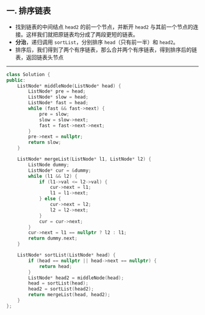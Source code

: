 ## 一. 排序链表
- 找到链表的中间结点 `head2` 的前一个节点，并断开 `head2` 与其前一个节点的连接。这样我们就把原链表均分成了两段更短的链表。
- **分治**，递归调用 `sortList`，分别排序 `head`（只有前一半）和 `head2`。
- 排序后，我们得到了两个有序链表，那么合并两个有序链表，得到排序后的链表，返回链表头节点

---

```cpp
class Solution {
public:
    ListNode* middleNode(ListNode* head) {
        ListNode* pre = head;
        ListNode* slow = head;
        ListNode* fast = head;
        while (fast && fast->next) {
            pre = slow;
            slow = slow->next;
            fast = fast->next->next;
        }
        pre->next = nullptr;
        return slow;
    }

    ListNode* mergeList(ListNode* l1, ListNode* l2) {
        ListNode dummy;
        ListNode* cur = &dummy;
        while (l1 && l2) {
            if (l1->val <= l2->val) {
                cur->next = l1;
                l1 = l1->next;
            } else {
                cur->next = l2;
                l2 = l2->next;
            }
            cur = cur->next;
        } 
        cur->next = l1 == nullptr ? l2 : l1;
        return dummy.next;
    }

    ListNode* sortList(ListNode* head) {
        if (head == nullptr || head->next == nullptr) {
            return head;
        }
        ListNode* head2 = middleNode(head);
        head = sortList(head);
        head2 = sortList(head2);
        return mergeList(head, head2);
    }
};
```
